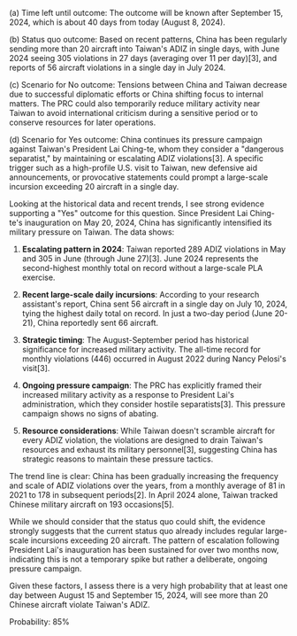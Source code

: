 (a) Time left until outcome: The outcome will be known after September 15, 2024, which is about 40 days from today (August 8, 2024).

(b) Status quo outcome: Based on recent patterns, China has been regularly sending more than 20 aircraft into Taiwan's ADIZ in single days, with June 2024 seeing 305 violations in 27 days (averaging over 11 per day)[3], and reports of 56 aircraft violations in a single day in July 2024.

(c) Scenario for No outcome: Tensions between China and Taiwan decrease due to successful diplomatic efforts or China shifting focus to internal matters. The PRC could also temporarily reduce military activity near Taiwan to avoid international criticism during a sensitive period or to conserve resources for later operations.

(d) Scenario for Yes outcome: China continues its pressure campaign against Taiwan's President Lai Ching-te, whom they consider a "dangerous separatist," by maintaining or escalating ADIZ violations[3]. A specific trigger such as a high-profile U.S. visit to Taiwan, new defensive aid announcements, or provocative statements could prompt a large-scale incursion exceeding 20 aircraft in a single day.

Looking at the historical data and recent trends, I see strong evidence supporting a "Yes" outcome for this question. Since President Lai Ching-te's inauguration on May 20, 2024, China has significantly intensified its military pressure on Taiwan. The data shows:

1. **Escalating pattern in 2024**: Taiwan reported 289 ADIZ violations in May and 305 in June (through June 27)[3]. June 2024 represents the second-highest monthly total on record without a large-scale PLA exercise.

2. **Recent large-scale daily incursions**: According to your research assistant's report, China sent 56 aircraft in a single day on July 10, 2024, tying the highest daily total on record. In just a two-day period (June 20-21), China reportedly sent 66 aircraft.

3. **Strategic timing**: The August-September period has historical significance for increased military activity. The all-time record for monthly violations (446) occurred in August 2022 during Nancy Pelosi's visit[3].

4. **Ongoing pressure campaign**: The PRC has explicitly framed their increased military activity as a response to President Lai's administration, which they consider hostile separatists[3]. This pressure campaign shows no signs of abating.

5. **Resource considerations**: While Taiwan doesn't scramble aircraft for every ADIZ violation, the violations are designed to drain Taiwan's resources and exhaust its military personnel[3], suggesting China has strategic reasons to maintain these pressure tactics.

The trend line is clear: China has been gradually increasing the frequency and scale of ADIZ violations over the years, from a monthly average of 81 in 2021 to 178 in subsequent periods[2]. In April 2024 alone, Taiwan tracked Chinese military aircraft on 193 occasions[5].

While we should consider that the status quo could shift, the evidence strongly suggests that the current status quo already includes regular large-scale incursions exceeding 20 aircraft. The pattern of escalation following President Lai's inauguration has been sustained for over two months now, indicating this is not a temporary spike but rather a deliberate, ongoing pressure campaign.

Given these factors, I assess there is a very high probability that at least one day between August 15 and September 15, 2024, will see more than 20 Chinese aircraft violate Taiwan's ADIZ.

Probability: 85%